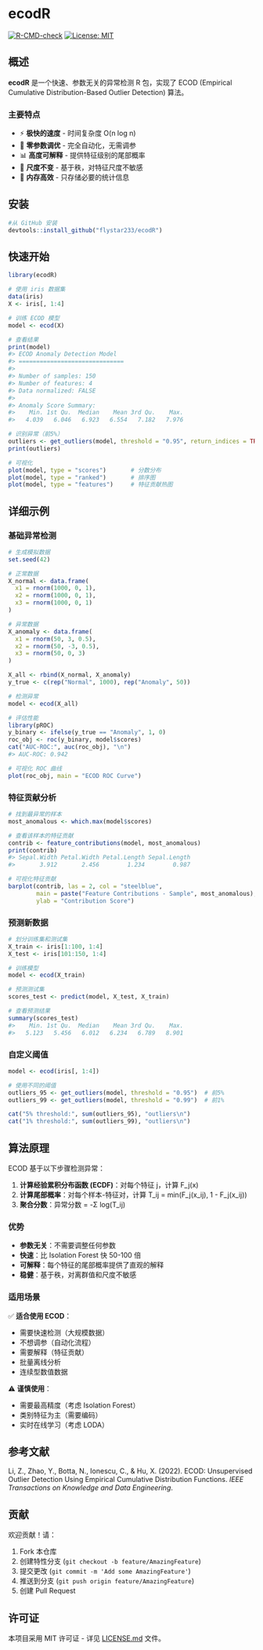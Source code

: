 # ecodR

<!-- badges: start -->
[![R-CMD-check](https://github.com/yourusername/ecodR/workflows/R-CMD-check/badge.svg)](https://github.com/yourusername/ecodR/actions)
[![License: MIT](https://img.shields.io/badge/License-MIT-yellow.svg)](https://opensource.org/licenses/MIT)
<!-- badges: end -->

## 概述

**ecodR** 是一个快速、参数无关的异常检测 R 包，实现了 ECOD (Empirical Cumulative Distribution-Based Outlier Detection) 算法。

### 主要特点

- ⚡ **极快的速度** - 时间复杂度 O(n log n)
- 🎯 **零参数调优** - 完全自动化，无需调参
- 📊 **高度可解释** - 提供特征级别的尾部概率
- 🔧 **尺度不变** - 基于秩，对特征尺度不敏感
- 💾 **内存高效** - 只存储必要的统计信息

## 安装

```r
#从 GitHub 安装
devtools::install_github("flystar233/ecodR")
```

## 快速开始

```r
library(ecodR)

# 使用 iris 数据集
data(iris)
X <- iris[, 1:4]

# 训练 ECOD 模型
model <- ecod(X)

# 查看结果
print(model)
#> ECOD Anomaly Detection Model
#> ==============================
#> 
#> Number of samples: 150 
#> Number of features: 4 
#> Data normalized: FALSE 
#> 
#> Anomaly Score Summary:
#>    Min. 1st Qu.  Median    Mean 3rd Qu.    Max. 
#>   4.039   6.046   6.923   6.554   7.182   7.976

# 识别异常（前5%）
outliers <- get_outliers(model, threshold = "0.95", return_indices = TRUE)
print(outliers)

# 可视化
plot(model, type = "scores")       # 分数分布
plot(model, type = "ranked")       # 排序图
plot(model, type = "features")     # 特征贡献热图
```

## 详细示例

### 基础异常检测

```r
# 生成模拟数据
set.seed(42)

# 正常数据
X_normal <- data.frame(
  x1 = rnorm(1000, 0, 1),
  x2 = rnorm(1000, 0, 1),
  x3 = rnorm(1000, 0, 1)
)

# 异常数据
X_anomaly <- data.frame(
  x1 = rnorm(50, 3, 0.5),
  x2 = rnorm(50, -3, 0.5),
  x3 = rnorm(50, 0, 3)
)

X_all <- rbind(X_normal, X_anomaly)
y_true <- c(rep("Normal", 1000), rep("Anomaly", 50))

# 检测异常
model <- ecod(X_all)

# 评估性能
library(pROC)
y_binary <- ifelse(y_true == "Anomaly", 1, 0)
roc_obj <- roc(y_binary, model$scores)
cat("AUC-ROC:", auc(roc_obj), "\n")
#> AUC-ROC: 0.942

# 可视化 ROC 曲线
plot(roc_obj, main = "ECOD ROC Curve")
```

### 特征贡献分析

```r
# 找到最异常的样本
most_anomalous <- which.max(model$scores)

# 查看该样本的特征贡献
contrib <- feature_contributions(model, most_anomalous)
print(contrib)
#> Sepal.Width Petal.Width Petal.Length Sepal.Length
#>       3.912       2.456        1.234        0.987

# 可视化特征贡献
barplot(contrib, las = 2, col = "steelblue",
        main = paste("Feature Contributions - Sample", most_anomalous),
        ylab = "Contribution Score")
```

### 预测新数据

```r
# 划分训练集和测试集
X_train <- iris[1:100, 1:4]
X_test <- iris[101:150, 1:4]

# 训练模型
model <- ecod(X_train)

# 预测测试集
scores_test <- predict(model, X_test, X_train)

# 查看预测结果
summary(scores_test)
#>    Min. 1st Qu.  Median    Mean 3rd Qu.    Max. 
#>   5.123   5.456   6.012   6.234   6.789   8.901
```

### 自定义阈值

```r
model <- ecod(iris[, 1:4])

# 使用不同的阈值
outliers_95 <- get_outliers(model, threshold = "0.95")  # 前5%
outliers_99 <- get_outliers(model, threshold = "0.99")  # 前1%

cat("5% threshold:", sum(outliers_95), "outliers\n")
cat("1% threshold:", sum(outliers_99), "outliers\n")
```

## 算法原理

ECOD 基于以下步骤检测异常：

1. **计算经验累积分布函数 (ECDF)**：对每个特征 j，计算 F_j(x)
2. **计算尾部概率**：对每个样本-特征对，计算 T_ij = min(F_j(x_ij), 1 - F_j(x_ij))
3. **聚合分数**：异常分数 = -Σ log(T_ij)

### 优势

- **参数无关**：不需要调整任何参数
- **快速**：比 Isolation Forest 快 50-100 倍
- **可解释**：每个特征的尾部概率提供了直观的解释
- **稳健**：基于秩，对离群值和尺度不敏感

### 适用场景

✅ **适合使用 ECOD**：
- 需要快速检测（大规模数据）
- 不想调参（自动化流程）
- 需要解释（特征贡献）
- 批量离线分析
- 连续型数值数据

⚠️ **谨慎使用**：
- 需要最高精度（考虑 Isolation Forest）
- 类别特征为主（需要编码）
- 实时在线学习（考虑 LODA）

## 参考文献

Li, Z., Zhao, Y., Botta, N., Ionescu, C., & Hu, X. (2022). 
ECOD: Unsupervised Outlier Detection Using Empirical Cumulative Distribution Functions. 
*IEEE Transactions on Knowledge and Data Engineering*.

## 贡献

欢迎贡献！请：

1. Fork 本仓库
2. 创建特性分支 (`git checkout -b feature/AmazingFeature`)
3. 提交更改 (`git commit -m 'Add some AmazingFeature'`)
4. 推送到分支 (`git push origin feature/AmazingFeature`)
5. 创建 Pull Request

## 许可证

本项目采用 MIT 许可证 - 详见 [LICENSE.md](LICENSE.md) 文件。
